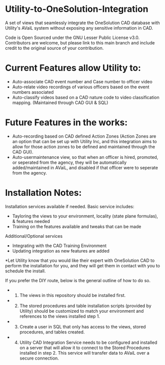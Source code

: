 # Utility-to-OneSolution-Integration
A set of views that seamlessly integrate the OneSolution CAD database with Utility's AVaiL system without exposing any sensitive information in CAD.

Code is Open Sourced under the GNU Lesser Public License v3.0.  Contributors are welcome, but please link to this main branch and include credit to the original source of your contribution.

# Current Features allow Utility to:
- Auto-associate CAD event number and Case number to officer video
- Auto-relate video recordings of various officers based on the event numbers associated
- Auto-classify videos based on a CAD nature code to video classification mapping. (Maintained through CAD GUI & SQL)

# Future Features in the works:
- Auto-recording based on CAD defined Action Zones (Action Zones are an option that can be set up with Utility Inc, and this integration aims to allow for those action zones to be defined and maintained through the CAD GUI).
- Auto-usermaintenance view, so that when an officer is hired, promoted, or seperated from the agency, they will be automatically added/maintained in AVaiL, and disabled if that officer were to seperate from the agency.

# Installation Notes:
 Installation services available if needed. Basic service includes:
- Tayloring the views to your environment, locality (state plane formulas), & features needed
- Training on the features available and tweaks that can be made

Additional/Optional services
- Integrating with the CAD Training Environment
- Updating integration as new features are added 

*Let Utility know that you would like their expert with OneSolution CAD to perform the installation for you, and they will get them in contact with you to schedule the install.

If you prefer the DIY route, below is the general outline of how to do so.
- 1. The views in this repository should be installed first.
- 2. The stored procedures and table installation scripts (provided by Utility) should be customized to match your environment and references to the views installed step 1.
- 3. Create a user in SQL that only has access to the views, stored procedures, and tables created.
- 4. Utility CAD Integration Service needs to be configured and installed on a server that will allow it to connect to the Stored Procedures installed in step 2. This service will transfer data to AVaiL over a secure connection.
